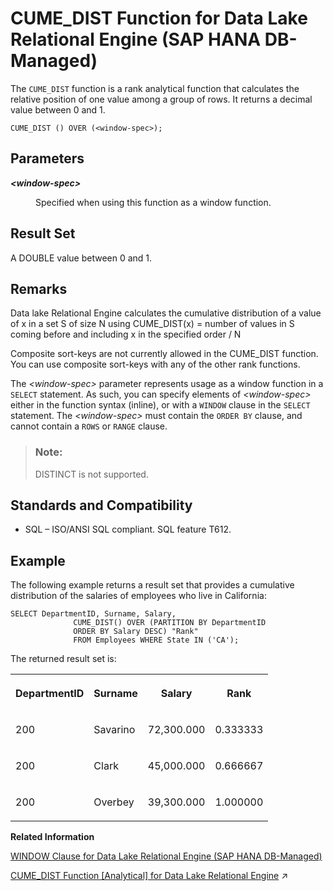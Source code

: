 <!-- loio65729084257448758370d2196d0f1021 -->

# CUME\_DIST Function for Data Lake Relational Engine \(SAP HANA DB-Managed\)

The `CUME_DIST` function is a rank analytical function that calculates the relative position of one value among a group of rows. It returns a decimal value between 0 and 1.



```
CUME_DIST () OVER (<window-spec>);
```



<a name="loio65729084257448758370d2196d0f1021__section_ivf_tml_srb"/>

## Parameters


<dl>
<dt><b>

*<window-spec\>*

</b></dt>
<dd>

Specified when using this function as a window function.



</dd>
</dl>



<a name="loio65729084257448758370d2196d0f1021__section_lbv_tml_srb"/>

## Result Set

A DOUBLE value between 0 and 1.



<a name="loio65729084257448758370d2196d0f1021__section_thk_5ml_srb"/>

## Remarks

Data lake Relational Engine calculates the cumulative distribution of a value of x in a set S of size N using CUME\_DIST\(x\) = number of values in S coming before and including x in the specified order / N

Composite sort-keys are not currently allowed in the CUME\_DIST function. You can use composite sort-keys with any of the other rank functions.

The *<window-spec\>* parameter represents usage as a window function in a `SELECT` statement. As such, you can specify elements of *<window-spec\>* either in the function syntax \(inline\), or with a `WINDOW` clause in the `SELECT` statement. The *<window-spec\>* must contain the `ORDER BY` clause, and cannot contain a `ROWS` or `RANGE` clause.

> ### Note:  
> DISTINCT is not supported.



<a name="loio65729084257448758370d2196d0f1021__section_m2z_5ml_srb"/>

## Standards and Compatibility

-   SQL – ISO/ANSI SQL compliant. SQL feature T612.



<a name="loio65729084257448758370d2196d0f1021__section_vq2_wml_srb"/>

## Example

The following example returns a result set that provides a cumulative distribution of the salaries of employees who live in California:

```
SELECT DepartmentID, Surname, Salary,
              CUME_DIST() OVER (PARTITION BY DepartmentID
              ORDER BY Salary DESC) "Rank"
              FROM Employees WHERE State IN ('CA');
```

The returned result set is:


<table>
<tr>
<th valign="top">

DepartmentID

</th>
<th valign="top">

Surname

</th>
<th valign="top">

Salary

</th>
<th valign="top">

Rank

</th>
</tr>
<tr>
<td valign="top">

200

</td>
<td valign="top">

Savarino

</td>
<td valign="top">

72,300.000

</td>
<td valign="top">

0.333333

</td>
</tr>
<tr>
<td valign="top">

200

</td>
<td valign="top">

Clark

</td>
<td valign="top">

45,000.000

</td>
<td valign="top">

0.666667

</td>
</tr>
<tr>
<td valign="top">

200

</td>
<td valign="top">

Overbey

</td>
<td valign="top">

39,300.000

</td>
<td valign="top">

1.000000

</td>
</tr>
</table>

**Related Information**  


[WINDOW Clause for Data Lake Relational Engine \(SAP HANA DB-Managed\)](../030-sql-statements/window-clause-for-data-lake-relational-engine-sap-hana-db-managed-c83b61b.md "Defines all or part of a window for use with window functions such as AVG and RANK in a SELECT statement.")

[CUME_DIST Function \[Analytical\] for Data Lake Relational Engine](https://help.sap.com/viewer/19b3964099384f178ad08f2d348232a9/2023_4_QRC/en-US/a54314be84f210159603ce84a892876c.html "The CUME_DIST function is a rank analytical function that calculates the relative position of one value among a group of rows. It returns a decimal value between 0 and 1.") :arrow_upper_right:

